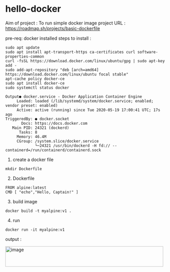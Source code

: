 # hello-docker
Aim of project : To run simple docker image
project URL : https://roadmap.sh/projects/basic-dockerfile

pre-req: docker installed
steps to install : 
```
sudo apt update
sudo apt install apt-transport-https ca-certificates curl software-properties-common
curl -fsSL https://download.docker.com/linux/ubuntu/gpg | sudo apt-key add -
sudo add-apt-repository "deb [arch=amd64] https://download.docker.com/linux/ubuntu focal stable"
apt-cache policy docker-ce
sudo apt install docker-ce
sudo systemctl status docker

Output● docker.service - Docker Application Container Engine
     Loaded: loaded (/lib/systemd/system/docker.service; enabled; vendor preset: enabled)
     Active: active (running) since Tue 2020-05-19 17:00:41 UTC; 17s ago
TriggeredBy: ● docker.socket
       Docs: https://docs.docker.com
   Main PID: 24321 (dockerd)
      Tasks: 8
     Memory: 46.4M
     CGroup: /system.slice/docker.service
             └─24321 /usr/bin/dockerd -H fd:// --containerd=/run/containerd/containerd.sock

```

1. create a docker file
```
mkdir Dockerfile
```

2. Dockerfile
```
FROM alpine:latest
CMD [ "echo","Hello, Captain!" ]
```

3. build image
```
docker build -t myalpine:v1 .
```

4. run
```
docker run -it myalpine:v1
```
output : 

<img width="496" height="64" alt="image" src="https://github.com/user-attachments/assets/b61c2240-e4ff-4147-ba2e-7edb423c1a05" />
